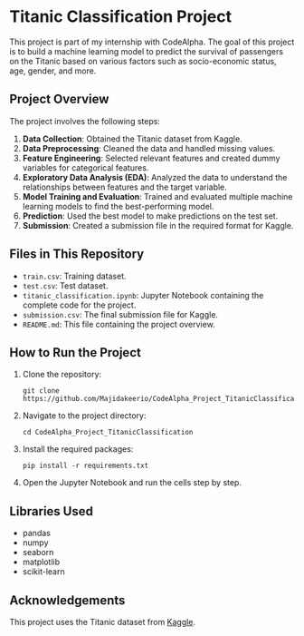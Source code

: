 # Titanic Classification Project

This project is part of my internship with CodeAlpha. The goal of this project is to build a machine learning model to predict the survival of passengers on the Titanic based on various factors such as socio-economic status, age, gender, and more.

## Project Overview

The project involves the following steps:

1. **Data Collection**: Obtained the Titanic dataset from Kaggle.
2. **Data Preprocessing**: Cleaned the data and handled missing values.
3. **Feature Engineering**: Selected relevant features and created dummy variables for categorical features.
4. **Exploratory Data Analysis (EDA)**: Analyzed the data to understand the relationships between features and the target variable.
5. **Model Training and Evaluation**: Trained and evaluated multiple machine learning models to find the best-performing model.
6. **Prediction**: Used the best model to make predictions on the test set.
7. **Submission**: Created a submission file in the required format for Kaggle.

## Files in This Repository

- `train.csv`: Training dataset.
- `test.csv`: Test dataset.
- `titanic_classification.ipynb`: Jupyter Notebook containing the complete code for the project.
- `submission.csv`: The final submission file for Kaggle.
- `README.md`: This file containing the project overview.

## How to Run the Project

1. Clone the repository:
    ```
    git clone https://github.com/Majidakeerio/CodeAlpha_Project_TitanicClassification.git
    ```
2. Navigate to the project directory:
    ```
    cd CodeAlpha_Project_TitanicClassification
    ```
3. Install the required packages:
    ```
    pip install -r requirements.txt
    ```
4. Open the Jupyter Notebook and run the cells step by step.

## Libraries Used

- pandas
- numpy
- seaborn
- matplotlib
- scikit-learn

## Acknowledgements

This project uses the Titanic dataset from [Kaggle](https://www.kaggle.com/c/titanic/data).



